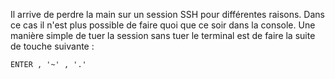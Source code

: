 Il arrive de perdre la main sur un session SSH pour différentes raisons. Dans ce cas il n'est plus possible de faire
quoi que ce soir dans la console. Une manière simple de tuer la session sans tuer le terminal est de faire la suite
de touche suivante :

`ENTER , '~' , '.'`

<!-- --- tags: linux, ssh, network -->